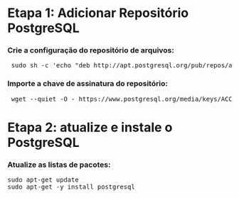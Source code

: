 <h1>Etapa 1: Adicionar Repositório PostgreSQL</h1>

<h3>Crie a configuração do repositório de arquivos:</h3>
<pre>
 <span style="font-weight: 400">sudo sh -c 'echo "deb http://apt.postgresql.org/pub/repos/apt $ (lsb_release -cs) -pgdg main"> /etc/apt/sources.list.d/pgdg.list'</span>
</pre>
  
<h3>Importe a chave de assinatura do repositório:</h3>
<pre>
 <span style="font-weight: 400">wget --quiet -O - https://www.postgresql.org/media/keys/ACCC4CF8.asc | sudo apt-key add -</span>
</pre>

<h1>Etapa 2: atualize e instale o PostgreSQL</h1>

<h3>Atualize as listas de pacotes:</h3>
<pre>
<span style="font-weight: 400">sudo apt-get update
sudo apt-get -y install postgresql</span>
</pre>

